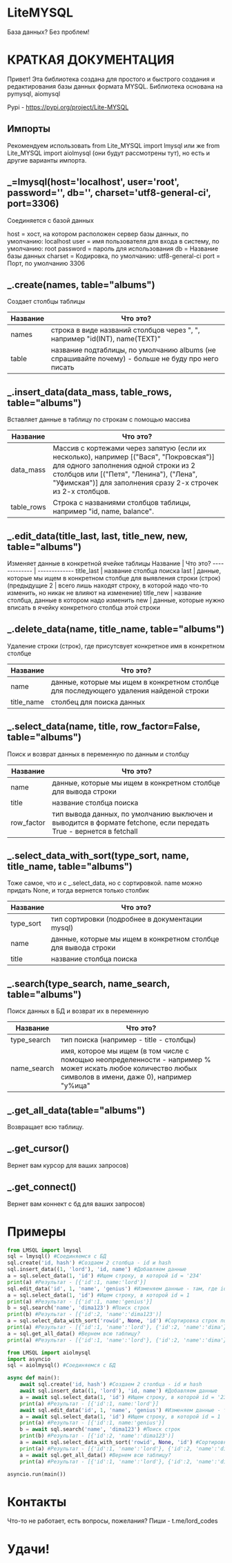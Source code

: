 # LiteMYSQL 
База данных? Без проблем!

# КРАТКАЯ ДОКУМЕНТАЦИЯ
Привет! Эта библиотека создана для простого и быстрого создания и редактирования базы данных формата MYSQL.
 Библиотека основана на pymysql, aiomysql

Pypi - https://pypi.org/project/Lite-MYSQL

## Импорты
Рекомендуем использовать from Lite_MYSQL import lmysql или же from Lite_MYSQL import aiolmysql (они будут рассмотрены тут), но есть и другие варианты импорта.

## _=lmysql(host='localhost', user='root', password='', db='', charset='utf8-general-ci', port=3306)
Соединяется с базой данных

host = хост, на котором расположен сервер базы данных, по умолчанию: localhost
user = имя пользователя для входа в систему, по умолчанию: root
password = пароль для использования
db = Название базы данных
charset = Кодировка, по умолчанию: utf8-general-ci
port = Порт, по умолчанию 3306

## _.create(names, table="albums")
Создает столбцы таблицы

Название  | Что это?
------------- | -------------
names | строка в виде названий столбцов через ", ", например "id(INT), name(TEXT)"
table | название подтаблицы, по умолчанию albums (не спрашивайте почему) - больше не буду про него писать

## _.insert_data(data_mass, table_rows, table="albums")
Вставляет данные в таблицу по строкам с помощью массива

Название  | Что это?
------------- | -------------
data_mass | Массив с кортежами через запятую (если их несколько), например [("Вася", "Покровская")] для одного заполнения одной строки из 2 столбцов или [("Петя", "Ленина"), ("Лена", "Уфимская")] для заполнения сразу 2-х строчек из 2-х столбцов.
table_rows | Строка с названиями столбцов таблицы, например "id, name, balance".

## _.edit_data(title_last, last, title_new, new, table="albums")
Изменяет данные в конкретной ячейке таблицы
Название  | Что это?
------------- | -------------
title_last | название столбца поиска 
last | данные, которые мы ищем в конкретном столбце для выявления строки (строк)
(предыдущие 2 | всего лишь находят строку, в которой надо что-то изменить, но никак не влияют на изменение)
title_new | название столбца, данные в котором надо изменить 
new | данные, которые нужно вписать в ячейку конкретного столбца этой строки

## _.delete_data(name, title_name, table="albums")
Удаление строки (строк), где присутсвует конкретное имя в конкретном столбце

Название  | Что это?
------------- | -------------
name | данные, которые мы ищем в конкретном столбце для последующего удаления найденой строки
title_name | столбец для поиска данных

## _.select_data(name, title, row_factor=False, table="albums")
Поиск и возврат данных в переменную по данным и столбцу

Название  | Что это?
------------- | -------------
name | данные, которые мы ищем в конкретном столбце для вывода строки
title | название столбца поиска
row_factor | тип вывода данных, по умолчанию выключен и выводится в формате fetchone, если передать True - вернется в fetchall

## _.select_data_with_sort(type_sort, name, title_name, table="albums")
Тоже самое, что и с _.select_data, но с сортировкой. name можно придать None, и тогда вернется только столбик

Название  | Что это?
------------- | -------------
type_sort | тип сортировки (подробнее в документации mysql)
name | данные, которые мы ищем в конкретном столбце для вывода строки
title | название столбца поиска

## _.search(type_search, name_search, table="albums")
Поиск данных в БД и возврат их в переменную

Название  | Что это?
------------- | -------------
type_search | тип поиска (например - title - столбцы)
name_search | имя, которое мы ищем (в том числе с помощью неопределенности - например % может искать любое количество любых символов в имени, даже 0), например "у%ица"

## _.get_all_data(table="albums")
Возвращает всю таблицу.

## _.get_cursor()
Вернет вам курсор для ваших запросов)

## _.get_connect()
Вернет вам коннект с бд для ваших запросов)

# Примеры
```python
from LMSQL import lmysql
sql = lmysql() #Соединяемся с БД 
sql.create('id, hash') #Создаем 2 столбца - id и hash
sql.insert_data((1, 'lord'), 'id, name') #Добавляем данные
a = sql.select_data(1, 'id') #Ищем строку, в которой id = '234'
print(a) #Результат - [{'id':1, name:'lord'}]
sql.edit_data('id', 1, 'name', 'genius') #Изменяем данные - там, где id = 234, теперь hash = 1234
a = sql.select_data(1, 'id') #Ищем строку, в которой id = 1
print(a) #Результат - [{'id':1, name:'genius'}]
b = sql.search('name', 'dima123') #Поиск строк 
print(b) #Результат - [{'id':2, 'name':'dima123')]
a = sql.select_data_with_sort('rowid', None, 'id') #Сортировка строк по возрастанию данных в id
print(a) #Результат - [{'id':1, 'name':'lord'}, {'id':2, 'name':'dima'}]
a = sql.get_all_data() #Вернем всю таблицу?
print(a) #Результат - [{'id':1, 'name':'lord'}, {'id':2, 'name':'dima'}]
```

```python
from LMSQL import aiolmysql
import asyncio
sql = aiolmysql() #Соединяемся с БД

async def main():
    await sql.create('id, hash') #Создаем 2 столбца - id и hash
    await sql.insert_data((1, 'lord'), 'id, name') #Добавляем данные
    a = await sql.select_data(1, 'id') #Ищем строку, в которой id = '234'
    print(a) #Результат - [{'id':1, name:'lord'}]
    await sql.edit_data('id', 1, 'name', 'genius') #Изменяем данные - там, где id = 234, теперь hash = 1234
    a = await sql.select_data(1, 'id') #Ищем строку, в которой id = 1
    print(a) #Результат - [{'id':1, name:'genius'}]
    b = await sql.search('name', 'dima123') #Поиск строк 
    print(b) #Результат - [{'id':2, 'name':'dima123')]
    a = await sql.select_data_with_sort('rowid', None, 'id') #Сортировка строк по возрастанию данных в id
    print(a) #Результат - [{'id':1, 'name':'lord'}, {'id':2, 'name':'dima'}]
    a = await sql.get_all_data() #Вернем всю таблицу?
    print(a) #Результат - [{'id':1, 'name':'lord'}, {'id':2, 'name':'dima'}]

asyncio.run(main())
```

# Контакты

Что-то не работает, есть вопросы, пожелания? Пиши - t.me/lord_codes


# Удачи!
